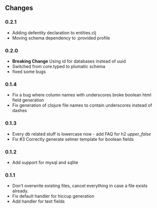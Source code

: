 
## Changes

### 0.2.1

* Adding defentity declaration to entities.clj
* Moving schema dependency to :provided profile

### 0.2.0

* **Breaking Change** Using id for databases instead of uuid
* Switched from core.typed to plumatic schema
* fixed some bugs


### 0.1.4

* Fix a bug where column names with underscores broke boolean html field generation
* Fix generation of clojure file names to contain underscores instead of dashes

### 0.1.3

* Every db related stuff is lowercase now - add FAQ for h2 _upper_false_  
* Fix #3 Correctly generate selmer template for boolean fields

### 0.1.2

* Add support for mysql and sqlite

### 0.1.1

* Don't overwrite existing files, cancel everything in case a file exists already.
* Fix default handler for  hiccup generation
* Add handler for text fields
